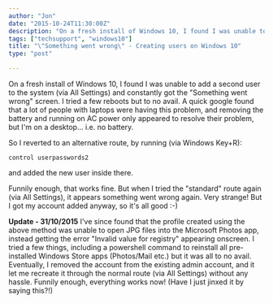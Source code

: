 ```yaml
---
author: "Jon"
date: "2015-10-24T11:30:00Z"
description: "On a fresh install of Windows 10, I found I was unable to add a second user to the system (via All Settings) and constantly got the \"Something went wrong\" screen. I tried a few reboots but to no avail."
tags: ["techsupport", "windows10"]
title: "\"Something went wrong\" - Creating users on Windows 10"
type: "post"

---
```


On a fresh install of Windows 10, I found I was unable to add a second user to the system (via All Settings) and constantly got the "Something went wrong" screen. I tried a few reboots but to no avail.
A quick google found that a lot of people with laptops were having this problem, and removing the battery and running on AC power only appeared to resolve their problem, but I'm on a desktop... i.e. no battery.

So I reverted to an alternative route, by running (via Windows Key+R):

	control userpasswords2

and added the new user inside there.

Funnily enough, that works fine. But when I tried the "standard" route again (via All Settings), it appears something went wrong again. Very strange! But I got my account added anyway, so it's all good :-)

**Update - 31/10/2015**
I've since found that the profile created using the above method was unable to open JPG files into the Microsoft Photos app, instead getting the error "Invalid value for registry" appearing onscreen.
I tried a few things, including a powershell command to reinstall all pre-installed Windows Store apps (Photos/Mail etc.) but it was all to no avail.
Eventually, I removed the account from the existing admin account, and it let me recreate it through the normal route (via All Settings) without any hassle. Funnily enough, everything works now! (Have I just jinxed it by saying this?!)